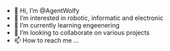 - 👋 Hi, I’m @AgentWolfy
- 👀 I’m interested in robotic, informatic and electronic
- 🌱 I’m currently learning engeenering
- 💞️ I’m looking to collaborate on various projects
- 📫 How to reach me ...

<!---
AgentWolfy/AgentWolfy is a ✨ special ✨ repository because its `README.md` (this file) appears on your GitHub profile.
You can click the Preview link to take a look at your changes.
--->

